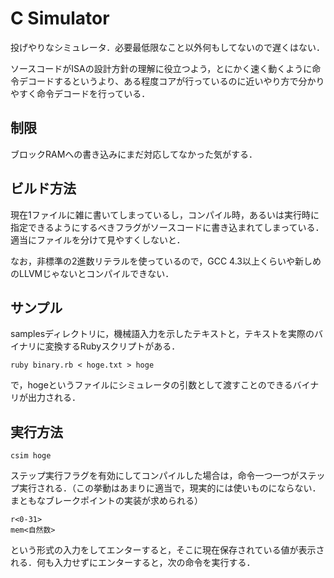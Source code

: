 # C Simulator
投げやりなシミュレータ．必要最低限なこと以外何もしてないので遅くはない．

ソースコードがISAの設計方針の理解に役立つよう，とにかく速く動くように命令デコードするというより、ある程度コアが行っているのに近いやり方で分かりやすく命令デコードを行っている．

## 制限
ブロックRAMへの書き込みにまだ対応してなかった気がする．

## ビルド方法
現在1ファイルに雑に書いてしまっているし，コンパイル時，あるいは実行時に指定できるようにするべきフラグがソースコードに書き込まれてしまっている．適当にファイルを分けて見やすくしないと．

なお，非標準の2進数リテラルを使っているので，GCC 4.3以上くらいや新しめのLLVMじゃないとコンパイルできない．

## サンプル
samplesディレクトリに，機械語入力を示したテキストと，テキストを実際のバイナリに変換するRubyスクリプトがある．

    ruby binary.rb < hoge.txt > hoge

で，hogeというファイルにシミュレータの引数として渡すことのできるバイナリが出力される．

## 実行方法
    csim hoge

ステップ実行フラグを有効にしてコンパイルした場合は，命令一つ一つがステップ実行される．（この挙動はあまりに適当で，現実的には使いものにならない．まともなブレークポイントの実装が求められる）

    r<0-31>
    mem<自然数>

という形式の入力をしてエンターすると，そこに現在保存されている値が表示される．何も入力せずにエンターすると，次の命令を実行する．
